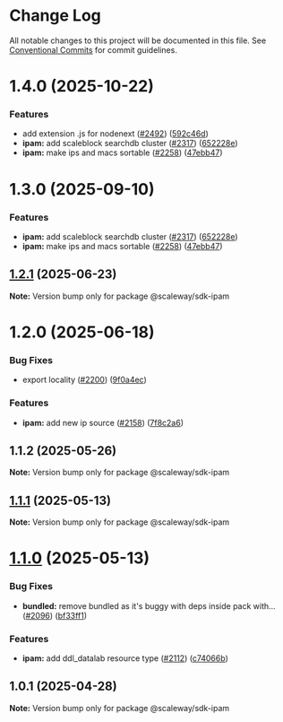 # Change Log

All notable changes to this project will be documented in this file.
See [Conventional Commits](https://conventionalcommits.org) for commit guidelines.

# 1.4.0 (2025-10-22)

### Features

- add extension .js for nodenext ([#2492](https://github.com/scaleway/scaleway-sdk-js/issues/2492)) ([592c46d](https://github.com/scaleway/scaleway-sdk-js/commit/592c46df916c5b8b35f26c13b626eee797970f5d))
- **ipam:** add scaleblock searchdb cluster ([#2317](https://github.com/scaleway/scaleway-sdk-js/issues/2317)) ([652228e](https://github.com/scaleway/scaleway-sdk-js/commit/652228eed6dab6b2168ea8ab61d71cbee137eb7d))
- **ipam:** make ips and macs sortable ([#2258](https://github.com/scaleway/scaleway-sdk-js/issues/2258)) ([47ebb47](https://github.com/scaleway/scaleway-sdk-js/commit/47ebb4799905a568c9706c4e979e7f612042c4f6))

# 1.3.0 (2025-09-10)

### Features

- **ipam:** add scaleblock searchdb cluster ([#2317](https://github.com/scaleway/scaleway-sdk-js/issues/2317)) ([652228e](https://github.com/scaleway/scaleway-sdk-js/commit/652228eed6dab6b2168ea8ab61d71cbee137eb7d))
- **ipam:** make ips and macs sortable ([#2258](https://github.com/scaleway/scaleway-sdk-js/issues/2258)) ([47ebb47](https://github.com/scaleway/scaleway-sdk-js/commit/47ebb4799905a568c9706c4e979e7f612042c4f6))

## [1.2.1](https://github.com/scaleway/scaleway-sdk-js/compare/@scaleway/sdk-ipam@1.2.0...@scaleway/sdk-ipam@1.2.1) (2025-06-23)

**Note:** Version bump only for package @scaleway/sdk-ipam

# 1.2.0 (2025-06-18)

### Bug Fixes

- export locality ([#2200](https://github.com/scaleway/scaleway-sdk-js/issues/2200)) ([9f0a4ec](https://github.com/scaleway/scaleway-sdk-js/commit/9f0a4ec19e377cd90c5829604467c09a2088a38c))

### Features

- **ipam:** add new ip source ([#2158](https://github.com/scaleway/scaleway-sdk-js/issues/2158)) ([7f8c2a6](https://github.com/scaleway/scaleway-sdk-js/commit/7f8c2a6734406ff56f7741936e7c424cd4862f06))

## 1.1.2 (2025-05-26)

**Note:** Version bump only for package @scaleway/sdk-ipam

## [1.1.1](https://github.com/scaleway/scaleway-sdk-js/compare/@scaleway/sdk-ipam@1.1.0...@scaleway/sdk-ipam@1.1.1) (2025-05-13)

**Note:** Version bump only for package @scaleway/sdk-ipam

# [1.1.0](https://github.com/scaleway/scaleway-sdk-js/compare/@scaleway/sdk-ipam@1.0.1...@scaleway/sdk-ipam@1.1.0) (2025-05-13)

### Bug Fixes

- **bundled:** remove bundled as it's buggy with deps inside pack with… ([#2096](https://github.com/scaleway/scaleway-sdk-js/issues/2096)) ([bf33ff1](https://github.com/scaleway/scaleway-sdk-js/commit/bf33ff1f9cdd951add94817dac27239c86ef5437))

### Features

- **ipam:** add ddl_datalab resource type ([#2112](https://github.com/scaleway/scaleway-sdk-js/issues/2112)) ([c74066b](https://github.com/scaleway/scaleway-sdk-js/commit/c74066bd228815d75fa7ff3897db0017366988ef))

## 1.0.1 (2025-04-28)

**Note:** Version bump only for package @scaleway/sdk-ipam
